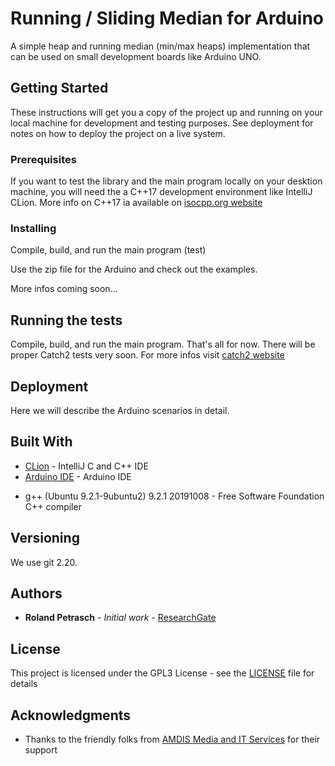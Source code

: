 # Running / Sliding Median for Arduino 

A simple heap and running median (min/max heaps) implementation that can be used on small development boards like Arduino UNO. 

## Getting Started

These instructions will get you a copy of the project up and running on your local machine for development and testing purposes. See deployment for notes on how to deploy the project on a live system.

### Prerequisites

If you want to test the library and the main program locally on your desktion machine, you will need the a C++17 development environment like IntelliJ CLion.
More info on C++17 ia available on [isocpp.org website](https://isocpp.org/std/the-standard) 

### Installing

Compile, build, and run the main program (test)

Use the zip file for the Arduino and check out the examples.

More infos coming soon...


## Running the tests

Compile, build, and run the main program. That's all for now. There will be proper Catch2 tests very soon.
For more infos visit [catch2 website](https://github.com/catchorg/Catch2) 

## Deployment

Here we will describe the Arduino scenarios in detail.

## Built With

* [CLion](https://www.jetbrains.com/clion/) - IntelliJ C and C++ IDE
* [Arduino IDE](https://www.arduino.cc/en/main/software) - Arduino IDE
+ g++ (Ubuntu 9.2.1-9ubuntu2) 9.2.1 20191008 - Free Software Foundation C++ compiler

## Versioning

We use git 2.20. 

## Authors

* **Roland Petrasch** - *Initial work* - [ResearchGate](https://www.researchgate.net/profile/Roland_Petrasch)

## License

This project is licensed under the GPL3 License - see the [LICENSE](LICENSE.GPL3) file for details

## Acknowledgments

* Thanks to the friendly folks from [AMDIS Media and IT Services](www.amdis-services.com) for their support 
